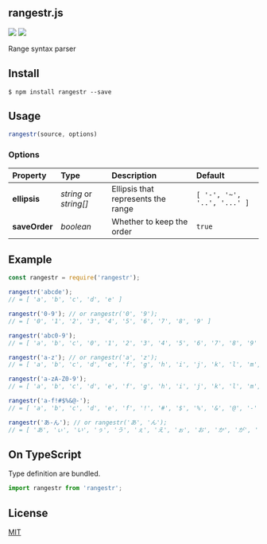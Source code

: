 rangestr.js
-------------------------------

[![][npm-badge]][npm-link]
[![][mit-badge]][mit]

Range syntax parser

## Install
``` shell
$ npm install rangestr --save
```

## Usage
``` javascript
rangestr(source, options)
```

### Options
| Property      | Type                   | Description                        | Default                     |
| :------------ | :--------------------- | :--------------------------------- | :-------------------------- |
| **ellipsis**  | *string* or *string[]* | Ellipsis that represents the range | `[ '-', '~', '..', '...' ]` |
| **saveOrder** | *boolean*              | Whether to keep the order          | `true`                      |

## Example
``` javascript
const rangestr = require('rangestr');

rangestr('abcde');
// = [ 'a', 'b', 'c', 'd', 'e' ]

rangestr('0-9'); // or rangestr('0', '9');
// = [ '0', '1', '2', '3', '4', '5', '6', '7', '8', '9' ]

rangestr('abc0-9');
// = [ 'a', 'b', 'c', '0', '1', '2', '3', '4', '5', '6', '7', '8', '9' ]

rangestr('a-z'); // or rangestr('a', 'z');
// = [ 'a', 'b', 'c', 'd', 'e', 'f', 'g', 'h', 'i', 'j', 'k', 'l', 'm', 'n', 'o', 'p', 'q', 'r', 's', 't', 'u', 'v', 'w', 'x', 'y', 'z' ]

rangestr('a-zA-Z0-9');
// = [ 'a', 'b', 'c', 'd', 'e', 'f', 'g', 'h', 'i', 'j', 'k', 'l', 'm', 'n', 'o', 'p', 'q', 'r', 's', 't', 'u', 'v', 'w', 'x', 'y', 'z', 'A', 'B', 'C', 'D', 'E', 'F', 'G', 'H', 'I', 'J', 'K', 'L', 'M', 'N', 'O', 'P', 'Q', 'R', 'S', 'T', 'U', 'V', 'W', 'X', 'Y', 'Z', '0', '1', '2', '3', '4', '5', '6', '7', '8', '9' ]

rangestr('a-f!#$%&@-');
// = [ 'a', 'b', 'c', 'd', 'e', 'f', '!', '#', '$', '%', '&', '@', '-' ]

rangestr('あ-ん'); // or rangestr('あ', 'ん');
// = [ 'あ', 'ぃ', 'い', 'ぅ', 'う', 'ぇ', 'え', 'ぉ', 'お', 'か', 'が', 'き', 'ぎ', 'く', 'ぐ', 'け', 'げ', 'こ', 'ご', 'さ', 'ざ', 'し', 'じ', 'す', 'ず', 'せ', 'ぜ', 'そ', 'ぞ', 'た', 'だ', 'ち', 'ぢ', 'っ', 'つ', 'づ', 'て', 'で', 'と', 'ど', 'な', 'に', 'ぬ', 'ね', 'の', 'は', 'ば', 'ぱ', 'ひ', 'び', 'ぴ', 'ふ', 'ぶ', 'ぷ', 'へ', 'べ', 'ぺ', 'ほ', 'ぼ', 'ぽ', 'ま', 'み', 'む', 'め', 'も', 'ゃ', 'や', 'ゅ', 'ゆ', 'ょ', 'よ', 'ら', 'り', 'る', 'れ', 'ろ', 'ゎ', 'わ', 'ゐ', 'ゑ', 'を', 'ん' ]
```

## On TypeScript
Type definition are bundled.
``` typescript
import rangestr from 'rangestr';
```

## License
[MIT](LICENSE)

[npm-link]:  https://www.npmjs.com/package/rangestr
[npm-badge]: https://img.shields.io/npm/v/rangestr.svg?style=flat-square
[mit]:       http://opensource.org/licenses/MIT
[mit-badge]: https://img.shields.io/badge/license-MIT-444444.svg?style=flat-square
